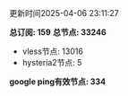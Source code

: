 更新时间2025-04-06 23:11:27

**总订阅: 159**
**总节点: 33246**
- vless节点: 13016
- hysteria2节点: 5

**google ping有效节点: 334**
